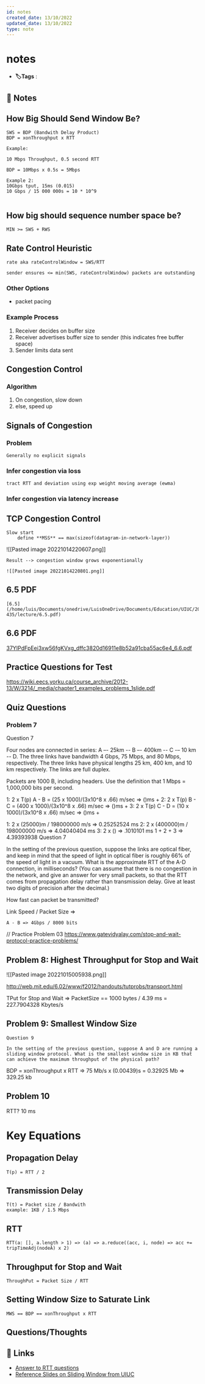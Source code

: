 ```yaml
---
id: notes
created_date: 13/10/2022
updated_date: 13/10/2022
type: note
---
```


#  notes

- **🏷️Tags** :  

[](#anki-card)

## 📝 Notes

 ## How Big Should Send Window Be?

```
SWS = BDP (Bandwith Delay Product)
BDP = xonThroughput x RTT

Example: 

10 Mbps Throughput, 0.5 second RTT

BDP = 10Mbps x 0.5s = 5Mbps

Example 2: 
10Gbps tput, 15ms (0.015)
10 Gbps / 15 000 000s = 10 * 10^9 


```

## How big should sequence number space be?

```
MIN >= SWS + RWS
```

## Rate Control Heuristic

```
rate aka rateControlWindow = SWS/RTT

sender ensures <= min(SWS, rateControlWindow) packets are outstanding
```

### Other Options

- packet pacing

### Example Process

1. Receiver decides on buffer size
2. Receiver advertises buffer size to sender (this indicates free buffer space)
3. Sender limits data sent

## Congestion Control

### Algorithm

1. On congestion, slow down
2. else, speed up

## Signals of Congestion

### Problem

	Generally no explicit signals

### Infer congestion via loss

	tract RTT and deviation using exp weight moving average (ewma)

### Infer congestion via latency increase

## TCP Congestion Control

	Slow start
		define **MSS** == max(sizeof(datagram-in-network-layer))

![[Pasted image 20221014220607.png]]

	Result --> congestion window grows exponentionally

	![[Pasted image 20221014220801.png]]

## 6.5 PDF 

	[6.5](/home/luis/Documents/onedrive/LuisOneDrive/Documents/Education/UIUC/2022/CS-435/lecture/6.5.pdf)

## 6.6 PDF

 [37YIPdFpEei3xw56fgKVxg_dffc3820d16911e8b52a91cba55ac6e4_6.6.pdf](file:///%2Fhome%2Fluis%2FDocuments%2Fonedrive%2FLuisOneDrive%2FDocuments%2FEducation%2FUIUC%2F2022%2FCS-435%2Flecture%2Fweek-6%2F37YIPdFpEei3xw56fgKVxg_dffc3820d16911e8b52a91cba55ac6e4_6.6.pdf)

## Practice Questions for Test

https://wiki.eecs.yorku.ca/course_archive/2012-13/W/3214/_media/chapter1_examples_problems_1slide.pdf

## Quiz Questions

### Problem 7

Question 7

Four nodes are connected in series: A –- 25km -- B –- 400km -- C -– 10 km -- D. The three links have bandwidth 4 Gbps, 75 Mbps, and 80 Mbps, respectively. The three links have physical lengths 25 km, 400 km, and 10 km respectively. The links are full duplex.

Packets are 1000 B, including headers. Use the definition that 1 Mbps = 1,000,000 bits per second.

1: 2 x T(p) A - B = (25 x 1000)/(3x10^8 x .66) m/sec => ()ms + 
2: 2 x T(p) B - C = (400 x 1000)/(3x10^8 x .66) m/sec => ()ms + 
3: 2 x T(p) C - D = (10 x 1000)/(3x10^8 x .66) m/sec => ()ms + 

1: 2 x (25000)m / 198000000 m/s => 0.25252524 ms
2: 2 x (400000)m / 198000000 m/s => 4.04040404 ms
3: 2 x () => .1010101 ms
1 + 2 + 3 => 4.39393938
Question 7

In the setting of the previous question, suppose the links are optical fiber, and keep in mind that the speed of light in optical fiber is roughly 66% of the speed of light in a vacuum. What is the approximate RTT of the A-D connection, in milliseconds? (You can assume that there is no congestion in the network, and give an answer for very small packets, so that the RTT comes from propagation delay rather than transmission delay. Give at least two digits of precision after the decimal.)

How fast can packet be transmitted?

Link Speed / Packet Size => 

	A - B => 4Gbps / 8000 bits

// Practice Problem 03
https://www.gatevidyalay.com/stop-and-wait-protocol-practice-problems/


## Problem 8: Highest Throughput for Stop and Wait

![[Pasted image 20221015005938.png]]

http://web.mit.edu/6.02/www/f2012/handouts/tutprobs/transport.html

TPut for Stop and Wait => PacketSize == 1000 bytes / 4.39 ms = 227.7904328 Kbytes/s

## Problem 9: Smallest Window Size

```
Question 9

In the setting of the previous question, suppose A and D are running a sliding window protocol. What is the smallest window size in KB that can achieve the maximum throughput of the physical path?
```


BDP = xonThroughput x RTT => 75 Mb/s x (0.00439)s = 0.32925 Mb => 329.25 kb

## Problem 10

RTT? 10 ms


# Key Equations

## Propagation Delay 

	T(p) = RTT / 2

## Transmission Delay

	T(t) = Packet size / Bandwith
	example: 1KB / 1.5 Mbps 

## RTT


	RTT(a: [], a.length > 1) => (a) => a.reduce((acc, i, node) => acc += tripTimeAdj(nodeA) x 2)

## Throughput for Stop and Wait

	ThroughPut = Packet Size / RTT

## Setting Window Size to Saturate Link

	MWS == BDP == xonThroughput x RTT 
	

## Questions/Thoughts

## 🔗 Links

- [Answer to RTT questions](https://gateoverflow.in/?qa=blob&qa_blobid=9126919402542058475)
- [Reference Slides on Sliding Window from UIUC](https://courses.engr.illinois.edu/cs438/sp2010/slides/lec04_reliable.pdf)
